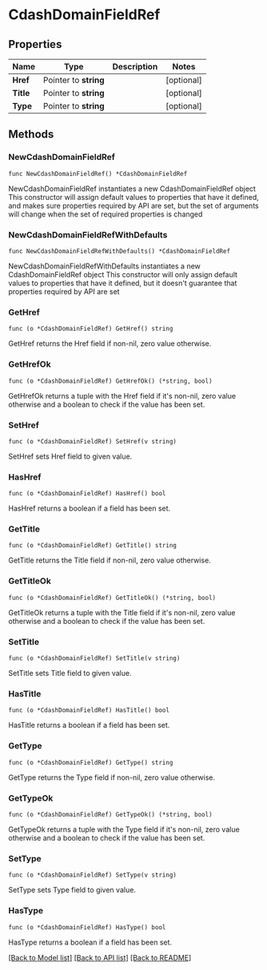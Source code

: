 # CdashDomainFieldRef

## Properties

Name | Type | Description | Notes
------------ | ------------- | ------------- | -------------
**Href** | Pointer to **string** |  | [optional] 
**Title** | Pointer to **string** |  | [optional] 
**Type** | Pointer to **string** |  | [optional] 

## Methods

### NewCdashDomainFieldRef

`func NewCdashDomainFieldRef() *CdashDomainFieldRef`

NewCdashDomainFieldRef instantiates a new CdashDomainFieldRef object
This constructor will assign default values to properties that have it defined,
and makes sure properties required by API are set, but the set of arguments
will change when the set of required properties is changed

### NewCdashDomainFieldRefWithDefaults

`func NewCdashDomainFieldRefWithDefaults() *CdashDomainFieldRef`

NewCdashDomainFieldRefWithDefaults instantiates a new CdashDomainFieldRef object
This constructor will only assign default values to properties that have it defined,
but it doesn't guarantee that properties required by API are set

### GetHref

`func (o *CdashDomainFieldRef) GetHref() string`

GetHref returns the Href field if non-nil, zero value otherwise.

### GetHrefOk

`func (o *CdashDomainFieldRef) GetHrefOk() (*string, bool)`

GetHrefOk returns a tuple with the Href field if it's non-nil, zero value otherwise
and a boolean to check if the value has been set.

### SetHref

`func (o *CdashDomainFieldRef) SetHref(v string)`

SetHref sets Href field to given value.

### HasHref

`func (o *CdashDomainFieldRef) HasHref() bool`

HasHref returns a boolean if a field has been set.

### GetTitle

`func (o *CdashDomainFieldRef) GetTitle() string`

GetTitle returns the Title field if non-nil, zero value otherwise.

### GetTitleOk

`func (o *CdashDomainFieldRef) GetTitleOk() (*string, bool)`

GetTitleOk returns a tuple with the Title field if it's non-nil, zero value otherwise
and a boolean to check if the value has been set.

### SetTitle

`func (o *CdashDomainFieldRef) SetTitle(v string)`

SetTitle sets Title field to given value.

### HasTitle

`func (o *CdashDomainFieldRef) HasTitle() bool`

HasTitle returns a boolean if a field has been set.

### GetType

`func (o *CdashDomainFieldRef) GetType() string`

GetType returns the Type field if non-nil, zero value otherwise.

### GetTypeOk

`func (o *CdashDomainFieldRef) GetTypeOk() (*string, bool)`

GetTypeOk returns a tuple with the Type field if it's non-nil, zero value otherwise
and a boolean to check if the value has been set.

### SetType

`func (o *CdashDomainFieldRef) SetType(v string)`

SetType sets Type field to given value.

### HasType

`func (o *CdashDomainFieldRef) HasType() bool`

HasType returns a boolean if a field has been set.


[[Back to Model list]](../README.md#documentation-for-models) [[Back to API list]](../README.md#documentation-for-api-endpoints) [[Back to README]](../README.md)


